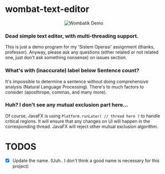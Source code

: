 # wombat-text-editor

<p align="center">
  <img src="https://preview.ibb.co/gbFZvf/b00m.png" alt="Wombatik Demo" />
</p>

### Dead simple text editor, with multi-threading support. 

This is just a demo program for my 'Sistem Operasi' assignment (thanks, professor). 
Anyway, please ask any questions (either related or not related one, just don't ask something nonsense) on issues section.

### What's with (inaccurate) label below Sentence count?

It's impossible to determine a sentence without doing comprehensive analysis (Natural Language Processing). There's to much factors to consider (aposthrope, commas, and many more).

### Huh? I don't see any mutual exclusion part here...

Of course, JavaFX is using `Platform.runLater( // thread here )` to handle critical regions. It will ensure that any changes on UI will happen in the corresponding thread. JavaFX will reject other mutual exclusion algorithm.

# TODOS

- [x] Update the name. (Uuh.. I don't think a good name is necessary for this project)
